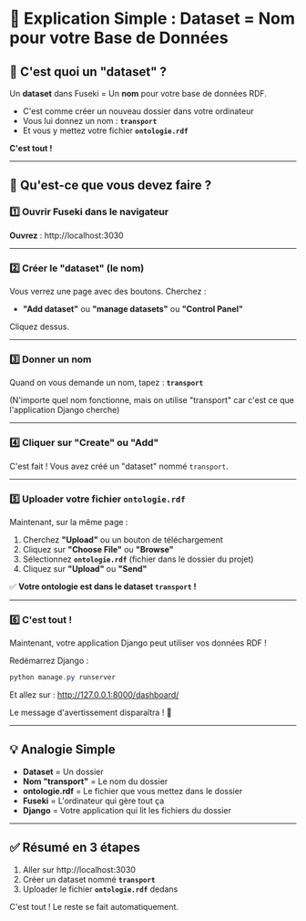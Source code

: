 # 🎯 Explication Simple : Dataset = Nom pour votre Base de Données

## 🤔 C'est quoi un "dataset" ?

Un **dataset** dans Fuseki = Un **nom** pour votre base de données RDF.

- C'est comme créer un nouveau dossier dans votre ordinateur
- Vous lui donnez un nom : **`transport`**
- Et vous y mettez votre fichier **`ontologie.rdf`**

**C'est tout !**

---

## 🚀 Qu'est-ce que vous devez faire ?

### 1️⃣ Ouvrir Fuseki dans le navigateur

**Ouvrez** : http://localhost:3030

---

### 2️⃣ Créer le "dataset" (le nom)

Vous verrez une page avec des boutons. Cherchez :

- **"Add dataset"** ou **"manage datasets"** ou **"Control Panel"**

Cliquez dessus.

---

### 3️⃣ Donner un nom

Quand on vous demande un nom, tapez : **`transport`**

(N'importe quel nom fonctionne, mais on utilise "transport" car c'est ce que l'application Django cherche)

---

### 4️⃣ Cliquer sur "Create" ou "Add"

C'est fait ! Vous avez créé un "dataset" nommé `transport`.

---

### 5️⃣ Uploader votre fichier `ontologie.rdf`

Maintenant, sur la même page :

1. Cherchez **"Upload"** ou un bouton de téléchargement
2. Cliquez sur **"Choose File"** ou **"Browse"**
3. Sélectionnez **`ontologie.rdf`** (fichier dans le dossier du projet)
4. Cliquez sur **"Upload"** ou **"Send"**

✅ **Votre ontologie est dans le dataset `transport` !**

---

### 6️⃣ C'est tout !

Maintenant, votre application Django peut utiliser vos données RDF !

Redémarrez Django :
```powershell
python manage.py runserver
```

Et allez sur : http://127.0.0.1:8000/dashboard/

Le message d'avertissement disparaîtra ! 🎉

---

## 💡 Analogie Simple

- **Dataset** = Un dossier
- **Nom "transport"** = Le nom du dossier
- **ontologie.rdf** = Le fichier que vous mettez dans le dossier
- **Fuseki** = L'ordinateur qui gère tout ça
- **Django** = Votre application qui lit les fichiers du dossier

---

## ✅ Résumé en 3 étapes

1. Aller sur http://localhost:3030
2. Créer un dataset nommé **`transport`**
3. Uploader le fichier **`ontologie.rdf`** dedans

C'est tout ! Le reste se fait automatiquement.

